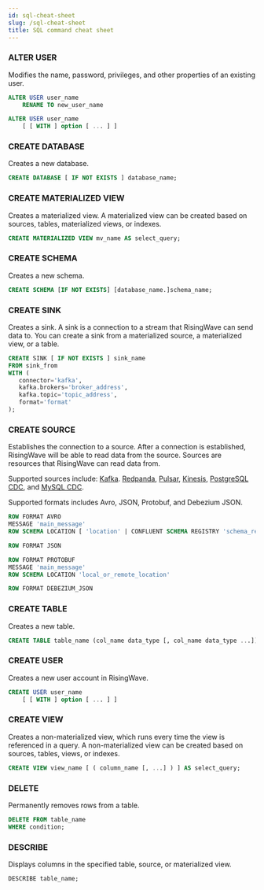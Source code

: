 ```yaml
---
id: sql-cheat-sheet
slug: /sql-cheat-sheet
title: SQL command cheat sheet
---
```


### ALTER USER

Modifies the name, password, privileges, and other properties of an existing user.

```sql title="Alter user name:"
ALTER USER user_name 
    RENAME TO new_user_name
```

```sql title="Alter user properties:"
ALTER USER user_name 
    [ [ WITH ] option [ ... ] ]
```

### CREATE DATABASE

Creates a new database.

```sql
CREATE DATABASE [ IF NOT EXISTS ] database_name;
```

### CREATE MATERIALIZED VIEW

Creates a materialized view. A materialized view can be created based on sources, tables, materialized views, or indexes.

```sql
CREATE MATERIALIZED VIEW mv_name AS select_query;
```

### CREATE SCHEMA

Creates a new schema.

```sql
CREATE SCHEMA [IF NOT EXISTS] [database_name.]schema_name;
```

### CREATE SINK

Creates a sink. A sink is a connection to a stream that RisingWave can send data to. You can create a sink from a materialized source, a materialized view, or a table.

```sql
CREATE SINK [ IF NOT EXISTS ] sink_name 
FROM sink_from
WITH (
   connector='kafka',
   kafka.brokers='broker_address',
   kafka.topic='topic_address',
   format='format'
);
```

### CREATE SOURCE

Establishes the connection to a source. After a connection is established, RisingWave will be able to read data from the source. Sources are resources that RisingWave can read data from.

Supported sources include: [Kafka](create-source/create-source-kafka-redpanda.md). [Redpanda](create-source/create-source-kafka-redpanda.md), [Pulsar](create-source/create-source-pulsar.md), [Kinesis](create-source/create-source-kinesis.md), [PostgreSQL CDC](create-source/create-source-cdc.md), and [MySQL CDC](create-source/create-source-cdc.md).

Supported formats includes Avro, JSON, Protobuf, and Debezium JSON.

```sql title="Avro syntax:"
ROW FORMAT AVRO 
MESSAGE 'main_message' 
ROW SCHEMA LOCATION [ 'location' | CONFLUENT SCHEMA REGISTRY 'schema_registry_url' ]
```

```sql title="JSON syntax:"
ROW FORMAT JSON
```

```sql title="Protobuf syntax:"
ROW FORMAT PROTOBUF 
MESSAGE 'main_message' 
ROW SCHEMA LOCATION 'local_or_remote_location'
```

```sql title="Debezium JSON syntax:"
ROW FORMAT DEBEZIUM_JSON
```

### CREATE TABLE

Creates a new table.

```sql
CREATE TABLE table_name (col_name data_type [, col_name data_type ...]);
```

### CREATE USER

Creates a new user account in RisingWave.

```sql
CREATE USER user_name 
    [ [ WITH ] option [ ... ] ]
```

### CREATE VIEW

Creates a non-materialized view, which runs every time the view is referenced in a query. A non-materialized view can be created based on sources, tables, views, or indexes.

```sql
CREATE VIEW view_name [ ( column_name [, ...] ) ] AS select_query;
```

### DELETE

Permanently removes rows from a table.

```sql
DELETE FROM table_name
WHERE condition;
```

### DESCRIBE

Displays columns in the specified table, source, or materialized view.

```sql
DESCRIBE table_name;
```
